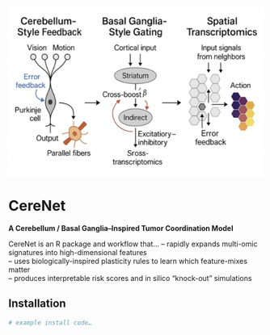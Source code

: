 <p align="center">
  <img src="assets/summary.png" alt="CereNet overview" width="600"/>
</p>

# CereNet  
**A Cerebellum / Basal Ganglia–Inspired Tumor Coordination Model**

CereNet is an R package and workflow that…
– rapidly expands multi-omic signatures into high-dimensional features  
– uses biologically-inspired plasticity rules to learn which feature-mixes matter  
– produces interpretable risk scores and in silico “knock-out” simulations  

## Installation

```r
# example install code…
